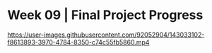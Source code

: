 <h1>Week 09 | Final Project Progress</h1>


https://user-images.githubusercontent.com/92052904/143033102-f8613893-3970-4784-8350-c74c55fb5860.mp4

